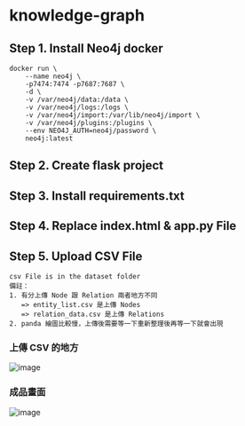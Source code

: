 # knowledge-graph
## Step 1. Install Neo4j docker
```=
docker run \
    --name neo4j \
    -p7474:7474 -p7687:7687 \
    -d \
    -v /var/neo4j/data:/data \
    -v /var/neo4j/logs:/logs \
    -v /var/neo4j/import:/var/lib/neo4j/import \
    -v /var/neo4j/plugins:/plugins \
    --env NEO4J_AUTH=neo4j/password \
    neo4j:latest
```
## Step 2. Create flask project
## Step 3. Install requirements.txt
## Step 4. Replace index.html & app.py File
## Step 5. Upload CSV File
```=
csv File is in the dataset folder
備註：
1. 有分上傳 Node 跟 Relation 兩者地方不同
   => entity_list.csv 是上傳 Nodes
   => relation_data.csv 是上傳 Relations
2. panda 繪圖比較慢，上傳後需要等一下重新整理後再等一下就會出現
```
### 上傳 CSV 的地方
![image](https://github.com/YiJunKo/neo4j-knowledge-graph/assets/50664144/aade4ebb-5616-4e08-8dff-2d64a9b637fa)

### 成品畫面
![image](https://github.com/YiJunKo/neo4j-knowledge-graph/assets/50664144/2bb6c56b-383f-4b62-899a-841e75c826b5)


